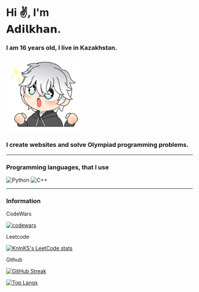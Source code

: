 <link rel='stylesheet' href='https://cdn-uicons.flaticon.com/uicons-solid-straight/css/uicons-solid-straight.css'>
<H1> Hi ✌, I'm <br> 𝗔𝗱𝗶𝗹𝗸𝗵𝗮𝗻.</H1>


<h3> I am 16 years old, I live in Kazakhstan. </h3> 
<img src='assets/anime-sticker.png' width='200px'>
<h3>I create websites and solve Olympiad programming problems.</h3>
<hr>
<h3>Programming languages, that I use</h3>

![Python](https://img.shields.io/badge/python-3670A0?style=for-the-badge&logo=python&logoColor=ffdd54)
![C++](https://img.shields.io/badge/c++-%2300599C.svg?style=for-the-badge&logo=c%2B%2B&logoColor=white)

<hr>

<h3> Information </h3>

CodeWars

[![codewars](https://www.codewars.com/users/adilkhanalimberdi/badges/large)](https://www.codewars.com/users/adilkhanalimberdi)

Leetcode

[![KnlnKS's LeetCode stats](https://leetcode-stats-six.vercel.app/api?username=adilkhanalimberdi)](https://github.com/adilkhanalimberdi/leetcode-stats)

Github

[![GitHub Streak](https://github-readme-streak-stats.herokuapp.com/?user=DenverCoder1)](https://git.io/streak-stats)

[![Top Langs](https://github-readme-stats.vercel.app/api/top-langs/?username=adilkhanalimberdi)](https://github.com/adilkhanalimberdi/github-readme-stats)
